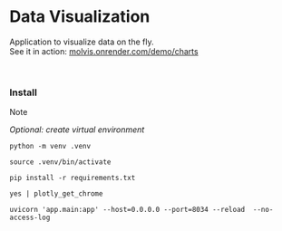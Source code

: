 <!-- source ../agenv/bin/activate -->

# Data Visualization

Application to visualize data on the fly.  
See it in action: [molvis.onrender.com/demo/charts](https://molvis.onrender.com/demo/charts)

<br>

### Install

> [!NOTE]  
> _Optional: create virtual environment_
>
> ```shell
> python -m venv .venv
> ```
>
> ```shell
> source .venv/bin/activate
> ```

```shell
pip install -r requirements.txt
```

```shell
yes | plotly_get_chrome
```

```
uvicorn 'app.main:app' --host=0.0.0.0 --port=8034 --reload  --no-access-log
```
